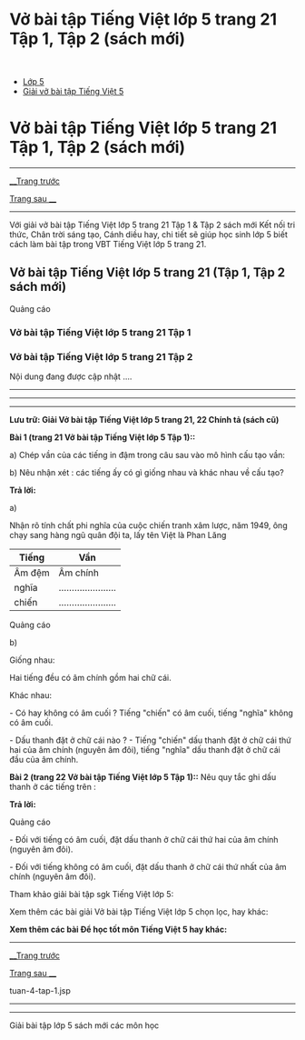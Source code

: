 # Vở bài tập Tiếng Việt lớp 5 trang 21 Tập 1, Tập 2 (sách mới)

﻿

  * [Lớp 5](https://vietjack.com/series/lop-5.jsp)
  * [Giải vở bài tập Tiếng Việt 5](https://vietjack.com/giai-vo-bai-tap-tieng-viet-5/index.jsp)



# Vở bài tập Tiếng Việt lớp 5 trang 21 Tập 1, Tập 2 (sách mới)

* * *

[__Trang trước](https://vietjack.com/giai-vo-bai-tap-tieng-viet-5/tuan-4-tap-1.jsp)

[Trang sau __](https://vietjack.com/giai-vo-bai-tap-tieng-viet-5/tuan-4-tap-1.jsp)

* * *

Với giải vở bài tập Tiếng Việt lớp 5 trang 21 Tập 1 & Tập 2 sách mới Kết nối tri thức, Chân trời sáng tạo, Cánh diều hay, chi tiết sẽ giúp học sinh lớp 5 biết cách làm bài tập trong VBT Tiếng Việt lớp 5 trang 21.

## Vở bài tập Tiếng Việt lớp 5 trang 21 (Tập 1, Tập 2 sách mới)

Quảng cáo

### Vở bài tập Tiếng Việt lớp 5 trang 21 Tập 1

### Vở bài tập Tiếng Việt lớp 5 trang 21 Tập 2

Nội dung đang được cập nhật ....

* * *

* * *

* * *

**Lưu trữ: Giải Vở bài tập Tiếng Việt lớp 5 trang 21, 22 Chính tả (sách cũ)**

**Bài 1 (trang 21 Vở bài tập Tiếng Việt lớp 5 Tập 1)::**

a) Chép vần của các tiếng in đậm trong câu sau vào mô hình cấu tạo vần:

b) Nêu nhận xét : các tiếng ấy có gì giống nhau và khác nhau về cấu tạo?

**Trả lời:**

a)

Nhận rõ tính chất phi nghĩa của cuộc chiến tranh xâm lược, năm 1949, ông chạy sang hàng ngũ quân đội ta, lấy tên Việt là Phan Lăng

Tiếng | Vần  
---|---  
Âm đệm | Âm chính | Âm cuối  
nghĩa | …………………. | ia | ………………….  
chiến | …………………. | iê | n  
  
Quảng cáo

b)

Giống nhau: 

Hai tiếng đều có âm chính gồm hai chữ cái.

Khác nhau: 

\- Có hay không có âm cuối ? Tiếng "chiến" có âm cuối, tiếng "nghĩa" không có âm cuối. 

\- Dấu thanh đặt ở chữ cái nào ? - Tiếng "chiến" dấu thanh đặt ở chữ cái thứ hai của âm chính (nguyên âm đôi), tiếng "nghĩa" dấu thanh đặt ở chữ cái đầu của âm chính. 

**Bài 2 (trang 22 Vở bài tập Tiếng Việt lớp 5 Tập 1)::** Nêu quy tắc ghi dấu thanh ở các tiếng trên :

**Trả lời:**

Quảng cáo

\- Đối với tiếng có âm cuối, đặt dấu thanh ở chữ cái thứ hai của âm chính (nguyên âm đôi). 

\- Đối với tiếng không có âm cuối, đặt dấu thanh ở chữ cái thứ nhất của âm chính (nguyên âm đôi). 

Tham khảo giải bài tập sgk Tiếng Việt lớp 5:

Xem thêm các bài giải Vở bài tập Tiếng Việt lớp 5 chọn lọc, hay khác:

**Xem thêm các bài Để học tốt môn Tiếng Việt 5 hay khác:**

* * *

[__Trang trước](https://vietjack.com/giai-vo-bai-tap-tieng-viet-5/tuan-4-tap-1.jsp)

[Trang sau __](https://vietjack.com/giai-vo-bai-tap-tieng-viet-5/tuan-4-tap-1.jsp)

tuan-4-tap-1.jsp

* * *

* * *

Giải bài tập lớp 5 sách mới các môn học
